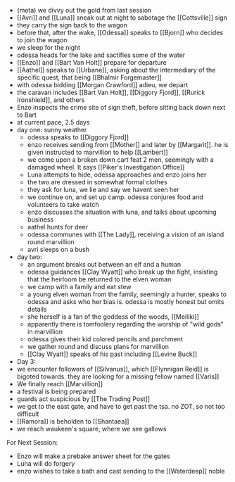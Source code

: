 - (meta) we divvy out the gold from last session
- [[Avri]] and [[Luna]] sneak out at night to sabotage the [[Cottsville]] sign
- they carry the sign back to the wagon
- before that, after the wake, [[Odessa]] speaks to [[Bjorn]] who decides to join the wagon
- we sleep for the night
- odessa heads for the lake and sactifies some of the water
- [[Enzo]] and [[Bart Van Holt]] prepare for departure
- [[Aathel]] speaks to [[Urbane]], asking about the intermediary of the specific quest, that being [[Bhalmir Forgemaster]]
- with odessa bidding [[Morgan Crawford]] adieu, we depart
- the caravan includes [[Bart Van Holt]], [[Diggory Fjord]], [[Rurick Ironshield]], and others
- Enzo inspects the crime site of sign theft, before sitting back down next to Bart
- at current pace, 2.5 days
- day one: sunny weather
	- odessa speaks to [[Diggory Fjord]]
	- enzo receives sending from [[Mother]] and later by [[Margarit]]. he is given instructed to marvillion to help [[Lambert]]
	- we come upon a broken down cart feat 2 men, seemingly with a damaged wheel. It says [[Piker's Investigation Office]]
	- Luna attempts to hide, odessa approaches and enzo joins her
	- the two are dressed in somewhat formal clothes
	- they ask for luna, we lie and say we havent seen her
	- we continue on, and set up camp. odessa conjures food and volunteers to take watch
	- enzo discusses the situation with luna, and talks about upcoming business
	- aathel hunts for deer
	- odessa communes with [[The Lady]], receiving a vision of an island round marvillion
	- avri sleeps on a bush
- day two: 
	- an argument breaks out between an elf and a human
	- odessa guidances [[Clay Wyatt]] who break up the fight, insisting that the heirloom be returned to the elven woman
	- we camp with a family and eat stew
	- a young elven woman from the family, seemingly a hunter, speaks to odessa and asks who her bias is. odessa is mostly honest but omits details
	- she herself is a fan of the goddess of the woods, [[Meiliki]]
	- apparently there is tomfoolery regarding the worship of "wild gods" in marvillion
	- odessa gives their kid colored pencils and parchment
	- we gather round and discuss plans for marvillion
	- [[Clay Wyatt]] speaks of his past including [[Levine Buck]]
- Day 3:
- we encounter followers of [[Silvanus]], which [[Flynnigan Reid]] is bigoted towards. they are looking for a missing fellow named [[Varis]]
- We finally reach [[Marvillion]]
- a festival is being prepared
- guards act suspicious by [[The Trading Post]]
- we get to the east gate, and have to get past the tsa. no ZOT, so not too difficult
- [[Ramora]] is beholden to [[Shantaea]]
- we reach waukeen's square, where we see gallows

For Next Session:
- Enzo will make a prebake answer sheet for the gates
- Luna will do forgery
- enzo wishes to take a bath and cast sending to the [[Waterdeep]] noble